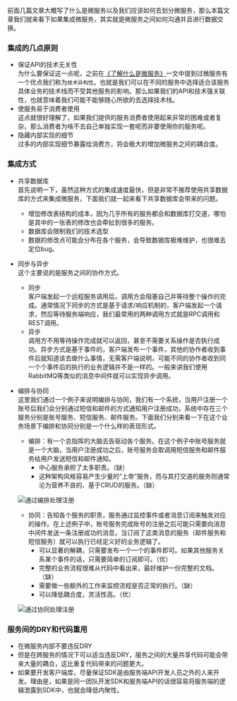 前面几篇文章大概写了什么是微服务以及我们应该如何去划分微服务，那么本篇文章我们就来看下如果集成微服务，其实就是微服务之间如何沟通并且进行数据交换。
### 集成的几点原则
* 保证API的技术无关性  
为什么要保证这一点呢，之前在[《了解什么是微服务》](https://itweknow.cn/detail?id=48)一文中提到过微服务有一个优点我们称为`技术异构性`。也就是我们可以在不同的服务中选择适合该服务具体业务的技术栈而不受其他服务的影响。那么如果我们的API和技术强关联性，也就意味着我们可能不能够随心所欲的去选择技术栈。
* 使服务易于消费者使用  
这点就很好理解了，如果我们提供的服务消费者使用起来非常的困难或者复杂，那么消费者为啥不去自己单独实现一套呢而非要使用你的服务呢。
* 隐藏内部实现的细节  
过多的内部实现细节暴露给消费方，将会极大的增加微服务之间的耦合度。
### 集成方式
* 共享数据库  
  首先说明一下，虽然这种方式的集成速度最快，但是非常不推荐使用共享数据库的方式来集成微服务，下面我们就一起来看下共享数据库会带来的问题。
    - 增加修改表结构的成本，因为几乎所有的服务都会和数据库打交道，哪怕是其中的一张表的修改也会牵扯到很多的服务。
    - 数据库会限制我们的技术选型
    - 数据的修改点可能会分布在各个服务，会导致数据库极难维护，也很难去定位bug。
* 同步与异步  
  这个主要说的是服务之间的协作方式。
    * 同步  
    客户端发起一个远程服务调用后，调用方会阻塞自己并等待整个操作的完成。通常情况下同步的方式是基于请求/响应机制的，客户端发起一个请求，然后等待服务端响应，我们最常用的两种调用方式就是RPC调用和REST调用。
    * 异步  
    调用方不用等待操作完成就可以返回，甚至不需要关系操作是否执行成功。异步方式是基于事件的，客户端发布一个事件，其他的协作者收到事件后就知道该去做什么事情，无需客户端说明，可能不同的协作者收到同一个个事件后的执行的业务逻辑并不是一样的。一般来讲我们使用RabbitMQ等类似的消息中间件就可以实现异步调用。
* 编排与协同  
    这里我们通过一个例子来说明编排与协同，我们有一个系统，当用户注册一个账号后我们会分别通过短信和邮件的方式通知用户注册成功，系统中存在三个服务分别是账号服务、短信服务、邮件服务。下面我们分别来看一下在这个业务场景下编排和协同分别是一个什么样的表现形式。
    - 编排：有一个总指挥的大脑去告驱动各个服务。在这个例子中账号服务就是一个大脑，当用户注册成功之后，账号服务会取调用短信服务和邮件服务给用户发送短信和邮件通知。
        - 中心服务承担了太多职责。（缺）
        - 这种架构风格容易产生少量的“上帝”服务，而与其打交道的服务则通常沦为营养不良的、基于CRUD的服务。（缺）
        
    ![通过编排处理注册](https://g-blog.oss-cn-beijing.aliyuncs.com/image/57-01.png)
    - 协同：告知各个服务的职责，服务通过监控事件或者消息订阅来触发对应的操作。在上述例子中，账号服务完成账号的注册之后可能只需要向消息中间件发送一条注册成功的消息，当订阅了这类消息的服务（邮件服务和短信服务）就可以执行已经定义好的业务逻辑了。  
        - 可以显著的解耦，只需要发布一个一个的事件即可。如果其他服务关系某个事件的话，只需要简单的订阅即可。（优）
        - 完整的业务流程很难从代码中看出来，最好维护一份完整的文档。（缺）
        - 需要做一些额外的工作来监控流程是否正常的执行。（缺）
        - 可以降低耦合度，灵活性高。（优）
        
    ![通过协同处理注册](https://g-blog.oss-cn-beijing.aliyuncs.com/image/57-02.png)
### 服务间的DRY和代码重用
* 在微服务内部不要违反DRY
* 但是在跨服务的情况下可以适当违反DRY，服务之间的大量共享代码可能会带来大量的耦合，这比重复代码带来的问题更大。
* 如果要开发客户端库，尽量保证SDK是由服务端API开发人员之外的人来开发。理由是，如果是同一团队开发SDK和服务端API的话很容易将服务端的逻辑泄露到SDK中，也就会降低内聚性。